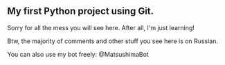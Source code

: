 ## My first Python project using Git.

Sorry for all the mess you will see here. After all, I'm just learning!

Btw, the majority of comments and other stuff you see here is on Russian.

You can also use my bot freely: @MatsushimaBot